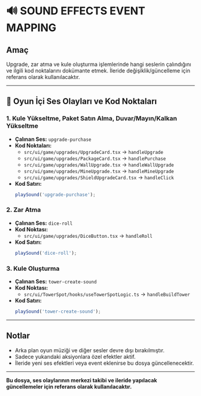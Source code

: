 # 🔊 SOUND EFFECTS EVENT MAPPING

## Amaç
Upgrade, zar atma ve kule oluşturma işlemlerinde hangi seslerin çalındığını ve ilgili kod noktalarını dokümante etmek. İleride değişiklik/güncelleme için referans olarak kullanılacaktır.

---

## 🎯 Oyun İçi Ses Olayları ve Kod Noktaları

### 1. Kule Yükseltme, Paket Satın Alma, Duvar/Mayın/Kalkan Yükseltme
- **Çalınan Ses:** `upgrade-purchase`
- **Kod Noktaları:**
  - `src/ui/game/upgrades/UpgradeCard.tsx` → `handleUpgrade`
  - `src/ui/game/upgrades/PackageCard.tsx` → `handlePurchase`
  - `src/ui/game/upgrades/WallUpgrade.tsx` → `handleWallUpgrade`
  - `src/ui/game/upgrades/MineUpgrade.tsx` → `handleMineUpgrade`
  - `src/ui/game/upgrades/ShieldUpgradeCard.tsx` → `handleClick`
- **Kod Satırı:**
  ```ts
  playSound('upgrade-purchase');
  ```

### 2. Zar Atma
- **Çalınan Ses:** `dice-roll`
- **Kod Noktası:**
  - `src/ui/game/upgrades/DiceButton.tsx` → `handleRoll`
- **Kod Satırı:**
  ```ts
  playSound('dice-roll');
  ```

### 3. Kule Oluşturma
- **Çalınan Ses:** `tower-create-sound`
- **Kod Noktası:**
  - `src/ui/TowerSpot/hooks/useTowerSpotLogic.ts` → `handleBuildTower`
- **Kod Satırı:**
  ```ts
  playSound('tower-create-sound');
  ```

---

## Notlar
- Arka plan oyun müziği ve diğer sesler devre dışı bırakılmıştır.
- Sadece yukarıdaki aksiyonlara özel efektler aktif.
- İleride yeni ses efektleri veya event eklenirse bu dosya güncellenecektir.

---

**Bu dosya, ses olaylarının merkezi takibi ve ileride yapılacak güncellemeler için referans olarak kullanılacaktır.** 